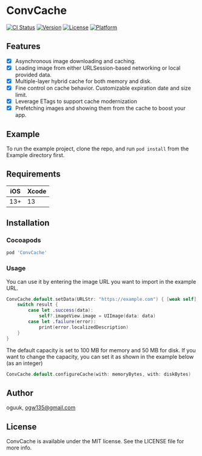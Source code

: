 # ConvCache

[![CI Status](https://img.shields.io/travis/oguuk/ConvCache.svg?style=flat)](https://travis-ci.org/oguuk/ConvCache)
[![Version](https://img.shields.io/cocoapods/v/ConvCache.svg?style=flat)](https://cocoapods.org/pods/ConvCache)
[![License](https://img.shields.io/cocoapods/l/ConvCache.svg?style=flat)](https://cocoapods.org/pods/ConvCache)
[![Platform](https://img.shields.io/cocoapods/p/ConvCache.svg?style=flat)](https://cocoapods.org/pods/ConvCache)

## Features
- [x] Asynchronous image downloading and caching.
- [x] Loading image from either URLSession-based networking or local provided data.
- [x] Multiple-layer hybrid cache for both memory and disk.
- [x] Fine control on cache behavior. Customizable expiration date and size limit.
- [x] Leverage ETags to support cache modernization
- [x] Prefetching images and showing them from the cache to boost your app.

## Example

To run the example project, clone the repo, and run `pod install` from the Example directory first.

## Requirements
|iOS|Xcode|
|---|---|
|13+|13|

## Installation

### Cocoapods
```ruby
pod 'ConvCache'
```
### Usage
You can use it by entering the image URL you want to import in the example URL.
```swift
ConvCache.default.setData(URLStr: "https://example.com") { [weak self] result in
    switch result {
        case let .success(data):
            self?.imageView.image = UIImage(data: data)
        case let .failure(error):
            print(error.localizedDescription)
    }
}
```
The default capacity is set to 100 MB for memory and 50 MB for disk. If you want to change the capacity, you can set it as shown in the example below (as an integer)
```swift
ConvCache.default.configureCache(with: memoryBytes, with: diskBytes)
```

## Author
oguuk, ogw135@gmail.com

## License
ConvCache is available under the MIT license. See the LICENSE file for more info.
